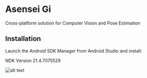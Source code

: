 
# Asensei Gi

Cross-platform solution for Computer Vision and Pose Estimation


## Installation

Launch the Android SDK Manager from Android Studio and install:

NDK Version 21.4.7075529

![alt text](https://github.com/udamaster/mediapipe/blob/0627d7c9bfe92107ac2f797acb1e4a5f188d7a3f/docs/asensei/images/ndk.png?raw=true)

